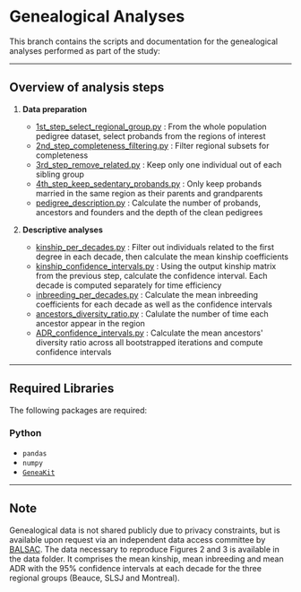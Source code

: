 # Genealogical Analyses

This branch contains the scripts and documentation for the genealogical analyses performed as part of the study:  

---

## Overview of analysis steps

1. **Data preparation**
   - [1st_step_select_regional_group.py](1st_step_select_regional_group.py) : From the whole population pedigree dataset, select probands from the regions of interest
   - [2nd_step_completeness_filtering.py](2nd_step_completeness_filtering.py) : Filter regional subsets for completeness
   - [3rd_step_remove_related.py](3rd_step_remove_related.py) : Keep only one individual out of each sibling group
   - [4th_step_keep_sedentary_probands.py](4th_step_keep_sedentary_probands.py) : Only keep probands married in the same region as their parents and grandparents
   - [pedigree_description.py](pedigree_description.py) : Calculate the number of probands, ancestors and founders and the depth of the clean pedigrees
  
2. **Descriptive analyses**
   - [kinship_per_decades.py](kinship_per_decades.py) : Filter out individuals related to the first degree in each decade, then calculate the mean kinship coefficients
   - [kinship_confidence_intervals.py](kinship_confidence_intervals.py) : Using the output kinship matrix from the previous step, calculate the confidence interval. Each decade is computed separately for time efficiency
   - [inbreeding_per_decades.py](inbreeding_per_decades.py) : Calculate the mean inbreeding coefficients for each decade as well as the confidence intervals
   - [ancestors_diversity_ratio.py](ancestors_diversity_ratio.py) : Calulate the number of time each ancestor appear in the region
   - [ADR_confidence_intervals.py](ADR_confidence_intervals.py) : Calculate the mean ancestors' diversity ratio across all bootstrapped iterations and compute confidence intervals

---

## Required Libraries

The following packages are required:

### Python

- `pandas`
- `numpy`
- [`GeneaKit`](https://github.com/Genopop/geneakit)

---

## Note

Genealogical data is not shared publicly due to privacy constraints, but is available upon request via an independent data access committee by [BALSAC](https://balsac.uqac.ca/acces-donnees/). The data necessary to reproduce Figures 2 and 3 is available in the data folder. It comprises the mean kinship, mean inbreeding and mean ADR with the 95% confidence intervals at each decade for the three regional groups (Beauce, SLSJ and Montreal).
